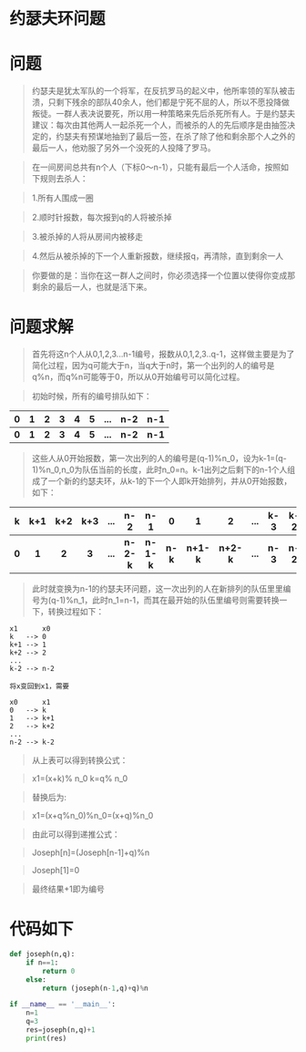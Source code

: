 约瑟夫环问题
===========

# 问题
> 约瑟夫是犹太军队的一个将军，在反抗罗马的起义中，他所率领的军队被击溃，只剩下残余的部队40余人，他们都是宁死不屈的人，所以不愿投降做叛徒。一群人表决说要死，所以用一种策略来先后杀死所有人。于是约瑟夫建议：每次由其他两人一起杀死一个人，而被杀的人的先后顺序是由抽签决定的，约瑟夫有预谋地抽到了最后一签，在杀了除了他和剩余那个人之外的最后一人，他劝服了另外一个没死的人投降了罗马。

> 在一间房间总共有n个人（下标0～n-1），只能有最后一个人活命，按照如下规则去杀人：

> 1.所有人围成一圈

> 2.顺时针报数，每次报到q的人将被杀掉

> 3.被杀掉的人将从房间内被移走

> 4.然后从被杀掉的下一个人重新报数，继续报q，再清除，直到剩余一人

> 你要做的是：当你在这一群人之间时，你必须选择一个位置以使得你变成那剩余的最后一人，也就是活下来。

# 问题求解

> 首先将这n个人从0,1,2,3...n-1编号，报数从0,1,2,3..q-1，这样做主要是为了简化过程，因为q可能大于n，当q大于n时，第一个出列的人的编号是q%n，而q%n可能等于0，所以从0开始编号可以简化过程。

> 初始时候，所有的编号排队如下：

| 0 | 1 | 2  | 3 | 4 | 5  | ... | n-2 | n-1  |
|:-:|:-:| :-:|:-:|:-:| :-:|:-:|:-:| :-:|
| **0** | **1** | **2**  | **3** | **4** | **5**  | **...** | **n-2** | **n-1**  |

> 这些人从0开始报数，第一次出列的人的编号是(q-1)%n_0，设为k-1=(q-1)%n_0,n_0为队伍当前的长度，此时n_0=n。k-1出列之后剩下的n-1个人组成了一个新的约瑟夫环，从k-1的下一个人即k开始排列，并从0开始报数，如下：

| k | k+1 | k+2  | k+3 | ... | n-2  | n-1 | 0 | 1 | 2 | ... | k-3  | k-2  |
|:-:|:-:  | :-:  | :-: |:-:  | :-:  |:-:  |:-:|:-:|:-:|:-:  |:-:   |:-:|
|**0**|**1**|**2**|**3**|**...**|**n-2-k**|**n-1-k**|**n-k**|**n+1-k**|**n+2-k**|**...**|**n-3**|**n-2**|

> 此时就变换为n-1的约瑟夫环问题，这一次出列的人在新排列的队伍里里编号为(q-1)%n_1，此时n_1=n-1，而其在最开始的队伍里编号则需要转换一下，转换过程如下：

```
x1      x0
k   --> 0
k+1 --> 1
k+2 --> 2
...
k-2 --> n-2

将x变回到x1，需要

x0      x1
0   --> k
1   --> k+1
2   --> k+2
...
n-2 --> k-2
```

> 从上表可以得到转换公式：

> x1=(x+k)% n_0   k=q% n_0

> 替换后为:

> x1=(x+q%n_0)%n_0=(x+q)%n_0

> 由此可以得到递推公式：

> Joseph[n]=(Joseph[n-1]+q)%n

> Joseph[1]=0   

> 最终结果+1即为编号

# 代码如下
```python
def joseph(n,q):
    if n==1:
        return 0
    else:
        return (joseph(n-1,q)+q)%n

if __name__ == '__main__':
    n=1
    q=3
    res=joseph(n,q)+1
    print(res)

```
